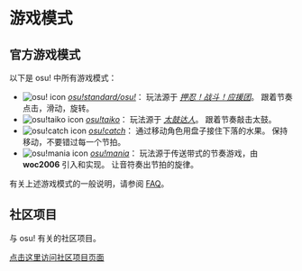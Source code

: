 <!-- wiki -->
[FAQ wikilink]: /wiki/FAQ/ "FAQ"
[osu! wikilink]: ./osu!/ "osu!"
[osu!taiko wikilink]: ./osu!taiko/ "osu!taiko"
[osu!catch wikilink]: ./osu!catch/ "osu!catch"
[osu!mania wikilink]: ./osu!mania/ "osu!mania"
[External Ports wikilink]: ./External_Ports "External Ports"

<!-- external -->
[押忍！战斗！应援团 维基百科]: https://zh.wikipedia.org/wiki/%E6%8A%BC%E5%BF%8D%EF%BC%81%E6%88%B0%E9%AC%A5%EF%BC%81%E6%87%89%E6%8F%B4%E5%9C%98 "押忍！战斗！应援团的维基百科页面"
[太鼓达人 维基百科]: https://zh.wikipedia.org/wiki/%E5%A4%AA%E9%BC%93%E4%B9%8B%E9%81%94%E4%BA%BA%E7%B3%BB%E5%88%97 "太鼓达人的维基百科页面"

<!-- shared image -->
[osu! icon link]: /wiki/shared/mode/osu.png "osu! icon"
[osu!taiko icon link]: /wiki/shared/mode/taiko.png "osu!taiko icon"
[osu!catch icon link]: /wiki/shared/mode/catch.png "osu!catch icon"
[osu!mania icon link]: /wiki/shared/mode/mania.png "osu!mania icon"

# 游戏模式

## 官方游戏模式

以下是 osu! 中所有游戏模式：

- ![osu! icon][osu! icon link] _[osu!standard/osu!][osu! wikilink]_：
  玩法源于 _[押忍！战斗！应援团][押忍！战斗！应援团 维基百科]_。
  跟着节奏点击，滑动，旋转。
- ![osu!taiko icon][osu!taiko icon link] _[osu!taiko][osu!taiko wikilink]_：
  玩法源于 _[太鼓达人][太鼓达人 维基百科]_。
  跟着节奏敲击太鼓。
- ![osu!catch icon][osu!catch icon link] _[osu!catch][osu!catch wikilink]_：
  通过移动角色用盘子接住下落的水果。
  保持移动，不要错过每一个节拍。
- ![osu!mania icon][osu!mania icon link] _[osu!mania][osu!mania wikilink]_：
  玩法源于传送带式的节奏游戏，由 **woc2006** 引入和实现。
  让音符奏出节拍的旋律。

有关上述游戏模式的一般说明，请参阅 [FAQ][FAQ wikilink]。

## 社区项目

与 osu! 有关的社区项目。

[点击这里访问社区项目页面][External Ports wikilink]
